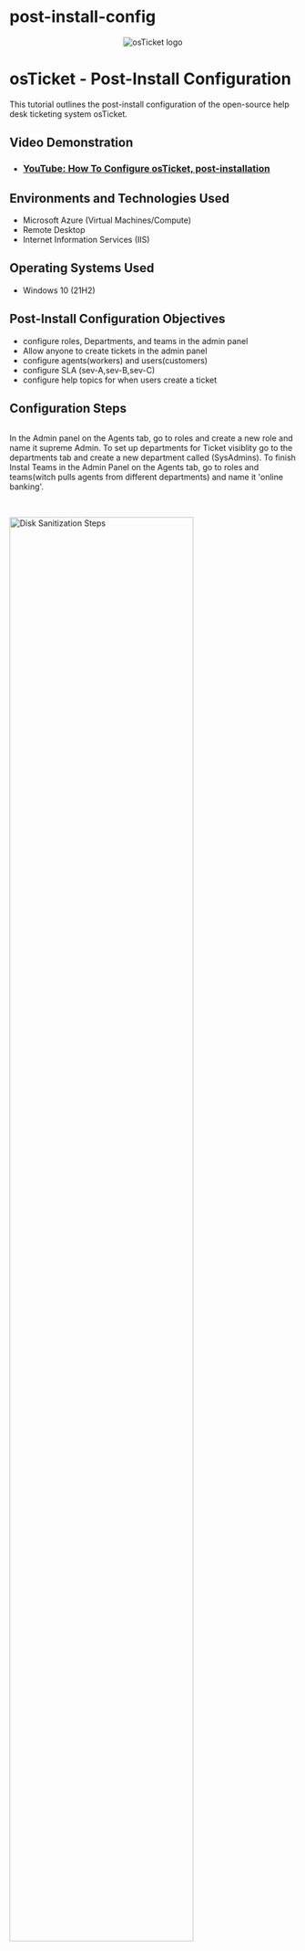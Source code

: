 # post-install-config
<p align="center">
<img src="https://i.imgur.com/Clzj7Xs.png" alt="osTicket logo"/>
</p>

<h1>osTicket - Post-Install Configuration</h1>
This tutorial outlines the post-install configuration of the open-source help desk ticketing system osTicket.<br />


<h2>Video Demonstration</h2>

- ### [YouTube: How To Configure osTicket, post-installation](https://www.youtube.com)

<h2>Environments and Technologies Used</h2>

- Microsoft Azure (Virtual Machines/Compute)
- Remote Desktop
- Internet Information Services (IIS)

<h2>Operating Systems Used </h2>

- Windows 10</b> (21H2)

<h2>Post-Install Configuration Objectives</h2>

- configure roles, Departments, and teams in the admin panel
- Allow anyone to create tickets in the admin panel
- configure agents(workers) and users(customers)
- configure SLA (sev-A,sev-B,sev-C)
- configure help topics for when users create a ticket

<h2>Configuration Steps</h2>

<p>
<img ![roles](https://github.com/user-attachments/assets/3c79eb99-9f0e-4b83-8fe2-8802bbe3fb5e) 
</p>
<p>
  In the Admin panel on the Agents tab, go to roles and create a new role and name it supreme Admin. To set up departments for Ticket visiblity go to the departments tab and create a new department called (SysAdmins). To finish Instal Teams in the Admin Panel on the Agents tab, go to roles and teams(witch pulls agents from different departments) and name it 'online banking'. 
</p>
<br />


<p>
<img src="https://i.imgur.com/DJmEXEB.png" height="80%" width="80%" alt="Disk Sanitization Steps"/>
</p>
<p>
To allow anyone to create tickets, Go to the Admin Panel, go to settings, then user settings and UNCHECK the one that says unregistered users can create tickets. Also CHECK the tab Registration required to require agents to have a registration adn login to create tickets.
</p>
<br />

<p>
<img src="https://i.imgur.com/DJmEXEB.png" height="80%" width="80%" alt="Disk Sanitization Steps"/>
</p>
<p>
 Now add new Agents 'jane'assign to the department SysAdmins, and 'john'assign department Support.Configure users go to the agent panel click on users, click add new to create users 'Karen' and 'Ken'.
</p>
<br />
